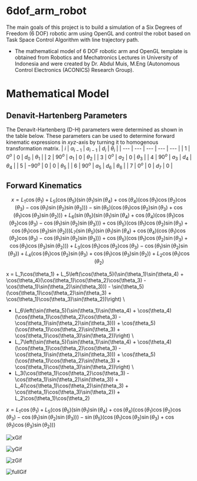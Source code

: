 # 6dof_arm_robot

The main goals of this project is to build a simulation of a Six Degrees of Freedom (6 DOF) robotic arm using OpenGL and control the robot based on Task Space Control Algorithm with line trajectory path. 
- The mathematical model of 6 DOF robotic arm and OpenGL template is obtained from Robotics and Mechatronics Lectures in University of Indonesia and were created by Dr. Abdul Muis, M.Eng (Autonomous Control Electronics (ACONICS) Research Group).

<h1>Mathematical Model</h1>

<h2>Denavit-Hartenberg Parameters</h2>

The Denavit-Hartenberg (D-H) parameters were determined as shown in the table below. These parameters can be used to determine forward kinematic expressions in $xyz$-axis by turning it to homogenous transformation matrix.
| $i$ | $\alpha_{i-1}$ | $a_{i-1}$ | $d_i$ | $\theta_i$ |
| --- | --- | --- | --- | --- |
| 1 | $0^o$ | $0$ | $d_0$ | $\theta_1$ |
| 2 | $90^o$ | $a_1$ | $0$ | $\theta_2$ |
| 3 | $0^o$ | $a_2$ | $0$ | $\theta_3$ |
| 4 | $90^o$ | $a_3$ | $d_4$ | $\theta_4$ |
| 5 | $-90^o$ | $0$ | $0$ | $\theta_5$ |
| 6 | $90^o$ | $a_5$ | $d_6$ | $\theta_6$ |
| 7 | $0^o$ | $0$ | $d_7$ | $0$ |

<h2>Forward Kinematics</h2>

$$
x = L_1\cos(\theta_1) + L_5\left(\cos(\theta_5)(\sin(\theta_1)\sin(\theta_4) + \cos(\theta_4)(\cos(\theta_1)\cos(\theta_2)\cos(\theta_3) - \cos(\theta_1)\sin(\theta_2)\sin(\theta_3))) - \sin(\theta_5)(\cos(\theta_1)\cos(\theta_2)\sin(\theta_3) + \cos(\theta_1)\cos(\theta_3)\sin(\theta_2))\right) + L_6\left(\sin(\theta_5)(\sin(\theta_1)\sin(\theta_4) + \cos(\theta_4)(\cos(\theta_1)\cos(\theta_2)\cos(\theta_3) - \cos(\theta_1)\sin(\theta_2)\sin(\theta_3))) + \cos(\theta_5)(\cos(\theta_1)\cos(\theta_2)\sin(\theta_3) + \cos(\theta_1)\cos(\theta_3)\sin(\theta_2))\right) L_7\left(\sin(\theta_5)(\sin(\theta_1)\sin(\theta_4) + \cos(\theta_4)(\cos(\theta_1)\cos(\theta_2)\cos(\theta_3) - \cos(\theta_1)\sin(\theta_2)\sin(\theta_3))) + \cos(\theta_5)(\cos(\theta_1)\cos(\theta_2)\sin(\theta_3) + \cos(\theta_1)\cos(\theta_3)\sin(\theta_2))\right) + L_3(\cos(\theta_1)\cos(\theta_2)\cos(\theta_3) - \cos(\theta_1)\sin(\theta_2)\sin(\theta_3)) + L_4(\cos(\theta_1)\cos(\theta_2)\sin(\theta_3) + \cos(\theta_1)\cos(\theta_3)\sin(\theta_2)) + L_2\cos(\theta_1)\cos(\theta_2)
$$

x = L_1\cos(\theta_1) + L_5\left(\cos(\theta_5)(\sin(\theta_1)\sin(\theta_4) + \cos(\theta_4)(\cos(\theta_1)\cos(\theta_2)\cos(\theta_3) - \cos(\theta_1)\sin(\theta_2)\sin(\theta_3))) - \sin(\theta_5)(\cos(\theta_1)\cos(\theta_2)\sin(\theta_3) + \cos(\theta_1)\cos(\theta_3)\sin(\theta_2))\right) \\
+ L_6\left(\sin(\theta_5)(\sin(\theta_1)\sin(\theta_4) + \cos(\theta_4)(\cos(\theta_1)\cos(\theta_2)\cos(\theta_3) - \cos(\theta_1)\sin(\theta_2)\sin(\theta_3))) + \cos(\theta_5)(\cos(\theta_1)\cos(\theta_2)\sin(\theta_3) + \cos(\theta_1)\cos(\theta_3)\sin(\theta_2))\right) \\
+ L_7\left(\sin(\theta_5)(\sin(\theta_1)\sin(\theta_4) + \cos(\theta_4)(\cos(\theta_1)\cos(\theta_2)\cos(\theta_3) - \cos(\theta_1)\sin(\theta_2)\sin(\theta_3))) + \cos(\theta_5)(\cos(\theta_1)\cos(\theta_2)\sin(\theta_3) + \cos(\theta_1)\cos(\theta_3)\sin(\theta_2))\right) \\
+ L_3(\cos(\theta_1)\cos(\theta_2)\cos(\theta_3) - \cos(\theta_1)\sin(\theta_2)\sin(\theta_3)) + L_4(\cos(\theta_1)\cos(\theta_2)\sin(\theta_3) + \cos(\theta_1)\cos(\theta_3)\sin(\theta_2)) + L_2\cos(\theta_1)\cos(\theta_2)

$x = L_1\cos(\theta_1) + L_5\left(\cos(\theta_5)(\sin(\theta_1)\sin(\theta_4) + \cos(\theta_4)(\cos(\theta_1)\cos(\theta_2)\cos(\theta_3) - \cos(\theta_1)\sin(\theta_2)\sin(\theta_3))) - \sin(\theta_5)(\cos(\theta_1)\cos(\theta_2)\sin(\theta_3) + \cos(\theta_1)\cos(\theta_3)\sin(\theta_2))\right)$


![xGif](https://github.com/JordyMarcius/6dof_arm_robot/assets/65435469/7d40f553-df2c-490b-805b-ad3338e81c14)

![yGif](https://github.com/JordyMarcius/6dof_arm_robot/assets/65435469/18be705d-e074-49ee-9fc8-aa304a801f37)

![zGif](https://github.com/JordyMarcius/6dof_arm_robot/assets/65435469/5de8fd9f-75a5-4632-ad4f-780af170e60a)

![fullGif](https://github.com/JordyMarcius/6dof_arm_robot/assets/65435469/d2a09e40-6b73-4a90-82db-13b7537c90ef)

